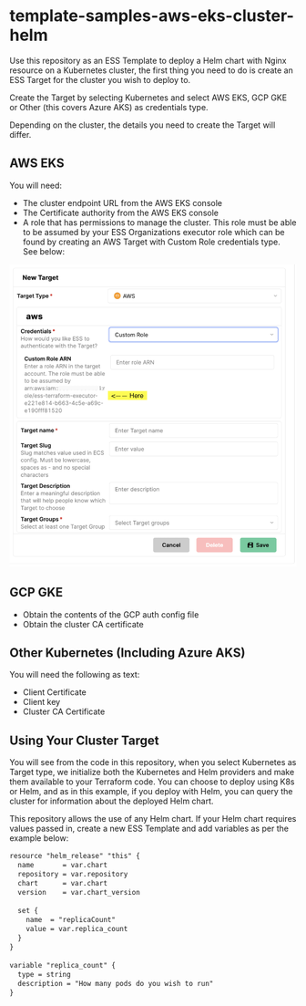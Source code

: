 # template-samples-aws-eks-cluster-helm

Use this repository as an ESS Template to deploy a Helm chart with Nginx resource on a Kubernetes cluster, the first thing you need to do is create an ESS Target for the cluster you wish to deploy to. 

Create the Target by selecting Kubernetes and select AWS EKS, GCP GKE or Other (this covers Azure AKS) as credentials type.

Depending on the cluster, the details you need to create the Target will differ. 

## AWS EKS

You will need:

- The cluster endpoint URL from the AWS EKS console
- The Certificate authority from the AWS EKS console
- A role that has permissions to manage the cluster. This role must be able to be assumed by your ESS Organizations executor role which can be found by creating an AWS Target with Custom Role credentials type. See below:

![AWS - ESS Executor Role](aws-ess-executor-role.png)

## GCP GKE

- Obtain the contents of the GCP auth config file
- Obtain the cluster CA certificate

## Other Kubernetes (Including Azure AKS)

You will need the following as text:

- Client Certificate
- Client key
- Cluster CA Certificate

## Using Your Cluster Target

You will see from the code in this repository, when you select Kubernetes as Target type, we initialize both the Kubernetes and Helm providers and make them available to your Terraform code. You can choose to deploy using K8s or Helm, and as in this example, if you deploy with Helm, you can query the cluster for information about the deployed Helm chart. 

This repository allows the use of any Helm chart. If your Helm chart requires values passed in, create a new ESS Template and add variables as per the example below:

```
resource "helm_release" "this" {
  name       = var.chart
  repository = var.repository
  chart      = var.chart
  version    = var.chart_version

  set {
    name  = "replicaCount"
    value = var.replica_count
  }
}

variable "replica_count" {
  type = string
  description = "How many pods do you wish to run"
}

```


